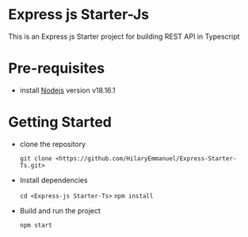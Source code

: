 # Express js Starter-Js
This is an Express js Starter project for building REST API in Typescript

# Pre-requisites
- install [Nodejs](https://nodejs.org/en/blog/release/v18.16.1) version v18.16.1

# Getting Started
- clone the repository

  ` git clone <https://github.com/HilaryEmmanuel/Express-Starter-Ts.git> `

- Install dependencies
  
  ` cd <Express-js Starter-Ts> `
  ` npm install `

- Build and run the project
  
  ` npm start  `